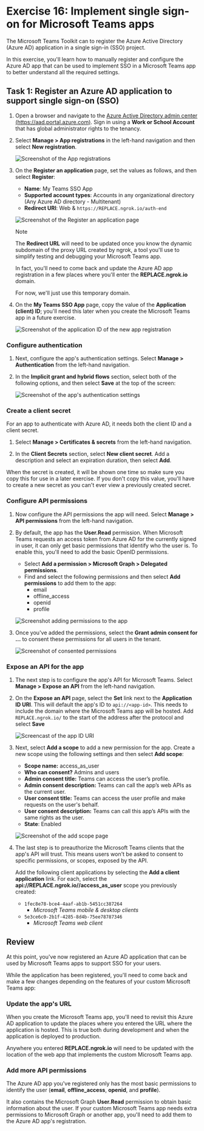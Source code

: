 # Exercise 16: Implement single sign-on for Microsoft Teams apps

The Microsoft Teams Toolkit can to register the Azure Active Directory (Azure AD) application in a single sign-in (SSO) project.

In this exercise, you'll learn how to manually register and configure the Azure AD app that can be used to implement SSO in a Microsoft Teams app to better understand all the required settings.

## Task 1: Register an Azure AD application to support single sign-on (SSO)

1. Open a browser and navigate to the [Azure Active Directory admin center (https://aad.portal.azure.com)](https://aad.portal.azure.com). Sign in using a **Work or School Account** that has global administrator rights to the tenancy.

1. Select **Manage > App registrations** in the left-hand navigation and then select **New registration**.

    ![Screenshot of the App registrations](../../Linked_Image_Files/03-azure-ad-app-registration-01.png)

1. On the **Register an application** page, set the values as follows, and then select **Register**:

    - **Name**: My Teams SSO App
    - **Supported account types**: Accounts in any organizational directory (Any Azure AD directory - Multitenant)
    - **Redirect URI**: Web & `https://REPLACE.ngrok.io/auth-end`

    ![Screenshot of the Register an application page](../../Linked_Image_Files/03-azure-ad-app-registration-02.png)

    > [!NOTE]
    > The **Redirect URL** will need to be updated once you know the dynamic subdomain of the proxy URL created by ngrok, a tool you'll use to simplify testing and debugging your Microsoft Teams app.
    >
    > In fact, you'll need to come back and update the Azure AD app registration in a few places where you'll enter the **REPLACE.ngrok.io** domain.
    >
    > For now, we'll just use this temporary domain.

1. On the **My Teams SSO App** page, copy the value of the **Application (client) ID**; you'll need this later when you create the Microsoft Teams app in a future exercise.

    ![Screenshot of the application ID of the new app registration](../../Linked_Image_Files/03-azure-ad-app-registration-03.png)

### Configure authentication

1. Next, configure the app's authentication settings. Select **Manage > Authentication** from the left-hand navigation.

1. In the **Implicit grant and hybrid flows** section, select both of the following options, and then select **Save** at the top of the screen:

    ![Screenshot of the app's authentication settings](../../Linked_Image_Files/03-azure-ad-app-registration-04.png)

### Create a client secret

For an app to authenticate with Azure AD, it needs both the client ID and a client secret.

1. Select **Manage > Certificates & secrets** from the left-hand navigation.

1. In the **Client Secrets** section, select **New client secret**. Add a description and select an expiration duration, then select **Add**.

  When the secret is created, it will be shown one time so make sure you copy this for use in a later exercise. If you don't copy this value, you'll have to create a new secret as you can't ever view a previously created secret.

### Configure API permissions

1. Now configure the API permissions the app will need. Select **Manage > API permissions** from the left-hand navigation.

1. By default, the app has the **User.Read** permission. When Microsoft Teams requests an access token from Azure AD for the currently signed in user, it can only get basic permissions that identify who the user is. To enable this, you'll need to add the basic OpenID permissions.

    - Select **Add a permission > Microsoft Graph > Delegated permissions**.
    - Find and select the following permissions and then select **Add permissions** to add them to the app:
      - email
      - offline_access
      - openid
      - profile

    ![Screenshot adding permissions to the app](../../Linked_Image_Files/03-azure-ad-app-registration-05.png)

1. Once you've added the permissions, select the **Grant admin consent for ...** to consent these permissions for all users in the tenant.

    ![Screenshot of consented permissions](../../Linked_Image_Files/03-azure-ad-app-registration-06.png)

### Expose an API for the app

1. The next step is to configure the app's API for Microsoft Teams. Select **Manage > Expose an API** from the left-hand navigation.

1. On the **Expose an API** page, select the **Set** link next to the **Application ID URI**. This will default the app's ID to `api://<app-id>`. This needs to include the domain where the Microsoft Teams app will be hosted. Add `REPLACE.ngrok.io/` to the start of the address after the protocol and select **Save**

    ![Screencast of the app ID URI](../../Linked_Image_Files/03-azure-ad-app-registration-07.png)

1. Next, select **Add a scope** to add a new permission for the app. Create a new scope using the following settings and then select **Add scope**:

    - **Scope name:** access_as_user
    - **Who can consent?** Admins and users
    - **Admin consent title:** Teams can access the user’s profile.
    - **Admin consent description:** Teams can call the app’s web APIs as the current user.
    - **User consent title:** Teams can access the user profile and make requests on the user's behalf.
    - **User consent description:** Teams can call this app’s APIs with the same rights as the user.
    - **State**: Enabled

    ![Screenshot of the add scope page](../../Linked_Image_Files/03-azure-ad-app-registration-08.png)

1. The last step is to preauthorize the Microsoft Teams clients that the app's API will trust. This means users won't be asked to consent to specific permissions, or scopes, exposed by the API.

    Add the following client applications by selecting the **Add a client application** link. For each, select the **api://REPLACE.ngrok.io/<app-id>/access_as_user** scope you previously created:

    - `1fec8e78-bce4-4aaf-ab1b-5451cc387264`
      - *Microsoft Teams mobile & desktop clients*
    - `5e3ce6c0-2b1f-4285-8d4b-75ee78787346`
      - *Microsoft Teams web client*


## Review

At this point, you've now registered an Azure AD application that can be used by Microsoft Teams apps to support SSO for your users.

While the application has been registered, you'll need to come back and make a few changes depending on the features of your custom Microsoft Teams app:

### Update the app's URL

When you create the Microsoft Teams app, you'll need to revisit this Azure AD application to update the places where you entered the URL where the application is hosted. This is true both during development and when the application is deployed to production.

Anywhere you entered **REPLACE.ngrok.io** will need to be updated with the location of the web app that implements the custom Microsoft Teams app.

### Add more API permissions

The Azure AD app you've registered only has the most basic permissions to identify the user (**email**, **offline_access**, **openid**, and **profile**).

It also contains the Microsoft Graph **User.Read** permission to obtain basic information about the user. If your custom Microsoft Teams app needs extra permissions to Microsoft Graph or another app, you'll need to add them to the Azure AD app's registration.